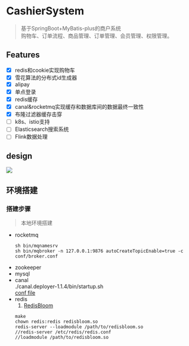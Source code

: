 # CashierSystem
> 基于SpringBoot+MyBatis-plus的商户系统  
> 购物车、订单流程、商品管理、订单管理、会员管理、权限管理。


## Features
- [x] redis和cookie实现购物车
- [x] 雪花算法的分布式id生成器
- [x] alipay
- [x] 单点登录
- [x] redis缓存
- [x] canal&rocketmq实现缓存和数据库间的数据最终一致性
- [x] 布隆过滤器缓存击穿
- [ ] k8s、istio支持
- [ ] Elasticsearch搜索系统
- [ ] Flink数据处理

## design
![](https://github.com/tiyh/CashierSystemdocs/image/CashierSystem_design.png)


## 环境搭建

### 搭建步骤

> 本地环境搭建
- rocketmq
  ```
  sh bin/mqnamesrv
  sh bin/mqbroker -n 127.0.0.1:9876 autoCreateTopicEnable=true -c conf/broker.conf
  ```
- zookeeper
- mysql
- canal  
	./canal.deployer-1.1.4/bin/startup.sh  
 	[conf file](https://github.com/tiyh/CashierSystem/tree/master/conf/canal)
- redis  
	1. [RedisBloom](https://github.com/RedisBloom/RedisBloom)
	```
	make
	chown redis:redis redisbloom.so  
	redis-server --loadmodule /path/to/redisbloom.so  
	//redis-server /etc/redis/redis.conf  
	//loadmodule /path/to/redisbloom.so
	```

